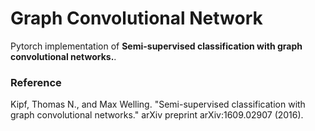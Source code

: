 # Graph Convolutional Network

Pytorch implementation of **Semi-supervised classification with graph convolutional networks.**.


### Reference
Kipf, Thomas N., and Max Welling. "Semi-supervised classification with graph convolutional networks." arXiv preprint arXiv:1609.02907 (2016).